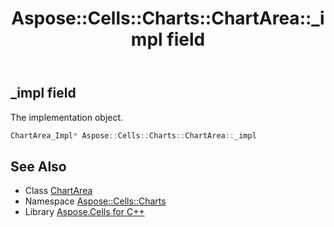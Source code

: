 ﻿---
title: Aspose::Cells::Charts::ChartArea::_impl field
linktitle: _impl
second_title: Aspose.Cells for C++ API Reference
description: 'Aspose::Cells::Charts::ChartArea::_impl field. The implementation object in C++.'
type: docs
weight: 2300
url: /cpp/aspose.cells.charts/chartarea/_impl/
---
## _impl field


The implementation object.

```cpp
ChartArea_Impl* Aspose::Cells::Charts::ChartArea::_impl
```

## See Also

* Class [ChartArea](../)
* Namespace [Aspose::Cells::Charts](../../)
* Library [Aspose.Cells for C++](../../../)
